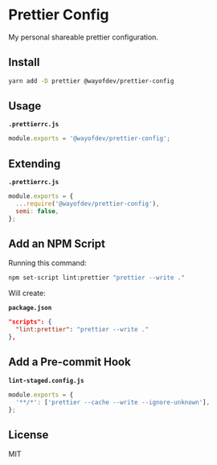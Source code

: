 # Prettier Config

My personal shareable prettier configuration.

## Install

```bash
yarn add -D prettier @wayofdev/prettier-config
```

## Usage

**`.prettierrc.js`**

```js
module.exports = '@wayofdev/prettier-config';
```

## Extending

**`.prettierrc.js`**

```js
module.exports = {
  ...require('@wayofdev/prettier-config'),
  semi: false,
};
```

## Add an NPM Script

Running this command:

```bash
npm set-script lint:prettier "prettier --write ."
```

Will create:

**`package.json`**

```json
"scripts": {
  "lint:prettier": "prettier --write ."
},
```

## Add a Pre-commit Hook

**`lint-staged.config.js`**

```js
module.exports = {
  '**/*': ['prettier --cache --write --ignore-unknown'],
};
```

## License

MIT

